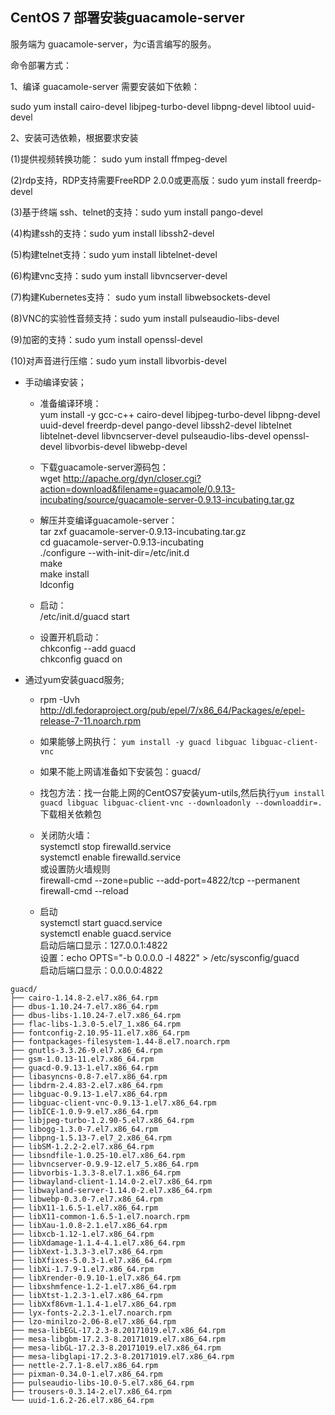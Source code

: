 ## CentOS 7 部署安装guacamole-server

服务端为 guacamole-server，为c语言编写的服务。 

命令部署方式：

1、编译 guacamole-server 需要安装如下依赖：

sudo yum install cairo-devel libjpeg-turbo-devel libpng-devel libtool uuid-devel

2、安装可选依赖，根据要求安装

(1)提供视频转换功能：    sudo yum install ffmpeg-devel

(2)rdp支持，RDP支持需要FreeRDP 2.0.0或更高版：sudo yum install freerdp-devel

(3)基于终端 ssh、telnet的支持：sudo yum install pango-devel

(4)构建ssh的支持：sudo yum install libssh2-devel

(5)构建telnet支持：sudo yum install libtelnet-devel

(6)构建vnc支持：sudo yum install libvncserver-devel

(7)构建Kubernetes支持： sudo yum install libwebsockets-devel

(8)VNC的实验性音频支持：sudo yum install pulseaudio-libs-devel

(9)加密的支持：sudo yum install openssl-devel

(10)对声音进行压缩：sudo yum install libvorbis-devel

* 手动编译安装；

    * 准备编译环境：  
yum install -y gcc-c++ cairo-devel libjpeg-turbo-devel libpng-devel uuid-devel freerdp-devel pango-devel libssh2-devel libtelnet libtelnet-devel libvncserver-devel pulseaudio-libs-devel openssl-devel libvorbis-devel libwebp-devel

    * 下载guacamole-server源码包：  
wget http://apache.org/dyn/closer.cgi?action=download&filename=guacamole/0.9.13-incubating/source/guacamole-server-0.9.13-incubating.tar.gz

    * 解压并变编译guacamole-server：  
tar zxf guacamole-server-0.9.13-incubating.tar.gz  
cd guacamole-server-0.9.13-incubating  
./configure --with-init-dir=/etc/init.d  
make  
make install  
ldconfig  

    * 启动：  
/etc/init.d/guacd start

    * 设置开机启动：  
chkconfig --add guacd  
chkconfig guacd on  


* 通过yum安装guacd服务;  
    * rpm -Uvh http://dl.fedoraproject.org/pub/epel/7/x86_64/Packages/e/epel-release-7-11.noarch.rpm  

    * 如果能够上网执行： `yum install -y guacd libguac libguac-client-vnc`

    * 如果不能上网请准备如下安装包：guacd/

    * 找包方法：找一台能上网的CentOS7安装yum-utils,然后执行`yum install guacd libguac libguac-client-vnc --downloadonly --downloaddir=.`下载相关依赖包

    * 关闭防火墙：  
systemctl stop firewalld.service  
systemctl enable firewalld.service  
或设置防火墙规则  
firewall-cmd --zone=public --add-port=4822/tcp --permanent  
firewall-cmd --reload 

    * 启动     
systemctl start guacd.service  
systemctl enable guacd.service  
启动后端口显示：127.0.0.1:4822  
设置：echo OPTS="-b 0.0.0.0 -l 4822" > /etc/sysconfig/guacd  
启动后端口显示：0.0.0.0:4822  

```
guacd/
├── cairo-1.14.8-2.el7.x86_64.rpm
├── dbus-1.10.24-7.el7.x86_64.rpm
├── dbus-libs-1.10.24-7.el7.x86_64.rpm
├── flac-libs-1.3.0-5.el7_1.x86_64.rpm
├── fontconfig-2.10.95-11.el7.x86_64.rpm
├── fontpackages-filesystem-1.44-8.el7.noarch.rpm
├── gnutls-3.3.26-9.el7.x86_64.rpm
├── gsm-1.0.13-11.el7.x86_64.rpm
├── guacd-0.9.13-1.el7.x86_64.rpm
├── libasyncns-0.8-7.el7.x86_64.rpm
├── libdrm-2.4.83-2.el7.x86_64.rpm
├── libguac-0.9.13-1.el7.x86_64.rpm
├── libguac-client-vnc-0.9.13-1.el7.x86_64.rpm
├── libICE-1.0.9-9.el7.x86_64.rpm
├── libjpeg-turbo-1.2.90-5.el7.x86_64.rpm
├── libogg-1.3.0-7.el7.x86_64.rpm
├── libpng-1.5.13-7.el7_2.x86_64.rpm
├── libSM-1.2.2-2.el7.x86_64.rpm
├── libsndfile-1.0.25-10.el7.x86_64.rpm
├── libvncserver-0.9.9-12.el7_5.x86_64.rpm
├── libvorbis-1.3.3-8.el7.1.x86_64.rpm
├── libwayland-client-1.14.0-2.el7.x86_64.rpm
├── libwayland-server-1.14.0-2.el7.x86_64.rpm
├── libwebp-0.3.0-7.el7.x86_64.rpm
├── libX11-1.6.5-1.el7.x86_64.rpm
├── libX11-common-1.6.5-1.el7.noarch.rpm
├── libXau-1.0.8-2.1.el7.x86_64.rpm
├── libxcb-1.12-1.el7.x86_64.rpm
├── libXdamage-1.1.4-4.1.el7.x86_64.rpm
├── libXext-1.3.3-3.el7.x86_64.rpm
├── libXfixes-5.0.3-1.el7.x86_64.rpm
├── libXi-1.7.9-1.el7.x86_64.rpm
├── libXrender-0.9.10-1.el7.x86_64.rpm
├── libxshmfence-1.2-1.el7.x86_64.rpm
├── libXtst-1.2.3-1.el7.x86_64.rpm
├── libXxf86vm-1.1.4-1.el7.x86_64.rpm
├── lyx-fonts-2.2.3-1.el7.noarch.rpm
├── lzo-minilzo-2.06-8.el7.x86_64.rpm
├── mesa-libEGL-17.2.3-8.20171019.el7.x86_64.rpm
├── mesa-libgbm-17.2.3-8.20171019.el7.x86_64.rpm
├── mesa-libGL-17.2.3-8.20171019.el7.x86_64.rpm
├── mesa-libglapi-17.2.3-8.20171019.el7.x86_64.rpm
├── nettle-2.7.1-8.el7.x86_64.rpm
├── pixman-0.34.0-1.el7.x86_64.rpm
├── pulseaudio-libs-10.0-5.el7.x86_64.rpm
├── trousers-0.3.14-2.el7.x86_64.rpm
└── uuid-1.6.2-26.el7.x86_64.rpm

```
    
